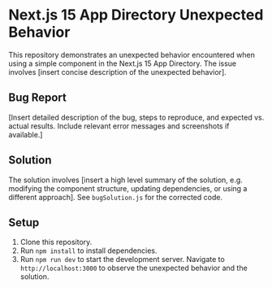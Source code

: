 # Next.js 15 App Directory Unexpected Behavior

This repository demonstrates an unexpected behavior encountered when using a simple component in the Next.js 15 App Directory.  The issue involves [insert concise description of the unexpected behavior].

## Bug Report

[Insert detailed description of the bug, steps to reproduce, and expected vs. actual results. Include relevant error messages and screenshots if available.]

## Solution

The solution involves [insert a high level summary of the solution, e.g.  modifying the component structure, updating dependencies, or using a different approach].  See `bugSolution.js` for the corrected code.

## Setup

1. Clone this repository.
2. Run `npm install` to install dependencies.
3. Run `npm run dev` to start the development server. Navigate to `http://localhost:3000` to observe the unexpected behavior and the solution.
